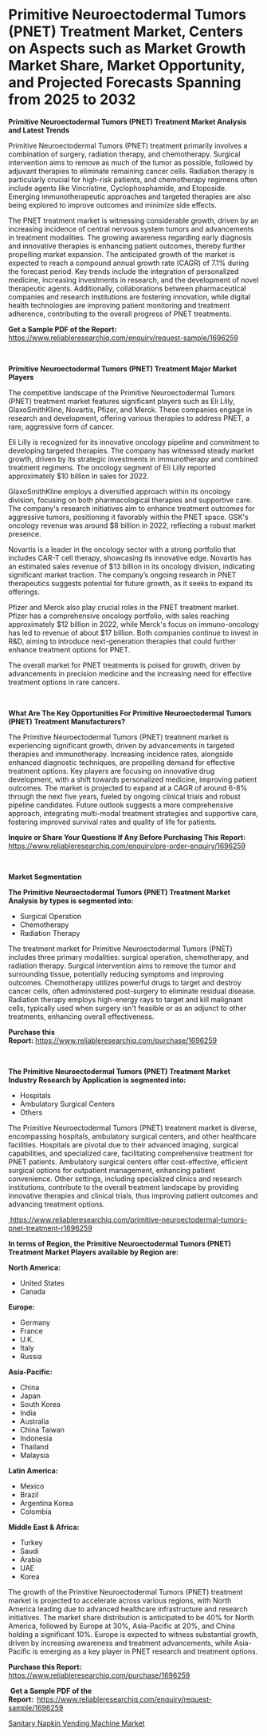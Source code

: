 <p><h1>Primitive Neuroectodermal Tumors (PNET) Treatment Market, Centers on Aspects such as Market Growth Market Share, Market Opportunity, and Projected Forecasts Spanning from 2025 to 2032</h1></p><p><strong>Primitive Neuroectodermal Tumors (PNET) Treatment Market Analysis and Latest Trends</strong></p>
<p><p>Primitive Neuroectodermal Tumors (PNET) treatment primarily involves a combination of surgery, radiation therapy, and chemotherapy. Surgical intervention aims to remove as much of the tumor as possible, followed by adjuvant therapies to eliminate remaining cancer cells. Radiation therapy is particularly crucial for high-risk patients, and chemotherapy regimens often include agents like Vincristine, Cyclophosphamide, and Etoposide. Emerging immunotherapeutic approaches and targeted therapies are also being explored to improve outcomes and minimize side effects.</p><p>The PNET treatment market is witnessing considerable growth, driven by an increasing incidence of central nervous system tumors and advancements in treatment modalities. The growing awareness regarding early diagnosis and innovative therapies is enhancing patient outcomes, thereby further propelling market expansion. The anticipated growth of the market is expected to reach a compound annual growth rate (CAGR) of 7.1% during the forecast period. Key trends include the integration of personalized medicine, increasing investments in research, and the development of novel therapeutic agents. Additionally, collaborations between pharmaceutical companies and research institutions are fostering innovation, while digital health technologies are improving patient monitoring and treatment adherence, contributing to the overall progress of PNET treatments.</p></p>
<p><strong>Get a Sample PDF of the Report:&nbsp;</strong> <a href="https://www.reliableresearchiq.com/enquiry/request-sample/1696259?utm_campaign=2324&utm_medium=2&utm_source=Github&utm_content=ia&utm_term=27032025&utm_id=primitive-neuroectodermal-tumors-pnet-treatment">https://www.reliableresearchiq.com/enquiry/request-sample/1696259</a></p>
<p>&nbsp;</p>
<p><strong>Primitive Neuroectodermal Tumors (PNET) Treatment Major Market Players</strong></p>
<p><p>The competitive landscape of the Primitive Neuroectodermal Tumors (PNET) treatment market features significant players such as Eli Lilly, GlaxoSmithKline, Novartis, Pfizer, and Merck. These companies engage in research and development, offering various therapies to address PNET, a rare, aggressive form of cancer.</p><p>Eli Lilly is recognized for its innovative oncology pipeline and commitment to developing targeted therapies. The company has witnessed steady market growth, driven by its strategic investments in immunotherapy and combined treatment regimens. The oncology segment of Eli Lilly reported approximately $10 billion in sales for 2022.</p><p>GlaxoSmithKline employs a diversified approach within its oncology division, focusing on both pharmacological therapies and supportive care. The company's research initiatives aim to enhance treatment outcomes for aggressive tumors, positioning it favorably within the PNET space. GSK's oncology revenue was around $8 billion in 2022, reflecting a robust market presence.</p><p>Novartis is a leader in the oncology sector with a strong portfolio that includes CAR-T cell therapy, showcasing its innovative edge. Novartis has an estimated sales revenue of $13 billion in its oncology division, indicating significant market traction. The company’s ongoing research in PNET therapeutics suggests potential for future growth, as it seeks to expand its offerings.</p><p>Pfizer and Merck also play crucial roles in the PNET treatment market. Pfizer has a comprehensive oncology portfolio, with sales reaching approximately $12 billion in 2022, while Merck's focus on immuno-oncology has led to revenue of about $17 billion. Both companies continue to invest in R&D, aiming to introduce next-generation therapies that could further enhance treatment options for PNET.</p><p>The overall market for PNET treatments is poised for growth, driven by advancements in precision medicine and the increasing need for effective treatment options in rare cancers.</p></p>
<p>&nbsp;</p>
<p><strong>What Are The Key Opportunities For Primitive Neuroectodermal Tumors (PNET) Treatment Manufacturers?</strong></p>
<p><p>The Primitive Neuroectodermal Tumors (PNET) treatment market is experiencing significant growth, driven by advancements in targeted therapies and immunotherapy. Increasing incidence rates, alongside enhanced diagnostic techniques, are propelling demand for effective treatment options. Key players are focusing on innovative drug development, with a shift towards personalized medicine, improving patient outcomes. The market is projected to expand at a CAGR of around 6-8% through the next five years, fueled by ongoing clinical trials and robust pipeline candidates. Future outlook suggests a more comprehensive approach, integrating multi-modal treatment strategies and supportive care, fostering improved survival rates and quality of life for patients.</p></p>
<p><strong>Inquire or Share Your Questions If Any Before Purchasing This Report:</strong> <a href="https://www.reliableresearchiq.com/enquiry/pre-order-enquiry/1696259?utm_campaign=2324&utm_medium=2&utm_source=Github&utm_content=ia&utm_term=27032025&utm_id=primitive-neuroectodermal-tumors-pnet-treatment">https://www.reliableresearchiq.com/enquiry/pre-order-enquiry/1696259</a></p>
<p>&nbsp;</p>
<p><strong>Market Segmentation</strong></p>
<p><strong>The Primitive Neuroectodermal Tumors (PNET) Treatment Market Analysis by types is segmented into:</strong></p>
<p><ul><li>Surgical Operation</li><li>Chemotherapy</li><li>Radiation Therapy</li></ul></p>
<p><p>The treatment market for Primitive Neuroectodermal Tumors (PNET) includes three primary modalities: surgical operation, chemotherapy, and radiation therapy. Surgical intervention aims to remove the tumor and surrounding tissue, potentially reducing symptoms and improving outcomes. Chemotherapy utilizes powerful drugs to target and destroy cancer cells, often administered post-surgery to eliminate residual disease. Radiation therapy employs high-energy rays to target and kill malignant cells, typically used when surgery isn't feasible or as an adjunct to other treatments, enhancing overall effectiveness.</p></p>
<p><strong>Purchase this Report:&nbsp;</strong><a href="https://www.reliableresearchiq.com/purchase/1696259?utm_campaign=2324&utm_medium=2&utm_source=Github&utm_content=ia&utm_term=27032025&utm_id=primitive-neuroectodermal-tumors-pnet-treatment">https://www.reliableresearchiq.com/purchase/1696259</a></p>
<p>&nbsp;</p>
<p><strong>The Primitive Neuroectodermal Tumors (PNET) Treatment Market Industry Research by Application is segmented into:</strong></p>
<p><ul><li>Hospitals</li><li>Ambulatory Surgical Centers</li><li>Others</li></ul></p>
<p><p>The Primitive Neuroectodermal Tumors (PNET) treatment market is diverse, encompassing hospitals, ambulatory surgical centers, and other healthcare facilities. Hospitals are pivotal due to their advanced imaging, surgical capabilities, and specialized care, facilitating comprehensive treatment for PNET patients. Ambulatory surgical centers offer cost-effective, efficient surgical options for outpatient management, enhancing patient convenience. Other settings, including specialized clinics and research institutions, contribute to the overall treatment landscape by providing innovative therapies and clinical trials, thus improving patient outcomes and advancing treatment options.</p></p>
<p><a href="https://www.reliableresearchiq.com/primitive-neuroectodermal-tumors-pnet-treatment-r1696259?utm_campaign=2324&utm_medium=2&utm_source=Github&utm_content=ia&utm_term=27032025&utm_id=primitive-neuroectodermal-tumors-pnet-treatment">&nbsp;https://www.reliableresearchiq.com/primitive-neuroectodermal-tumors-pnet-treatment-r1696259</a></p>
<p><strong>In terms of Region, the Primitive Neuroectodermal Tumors (PNET) Treatment Market Players available by Region are:</strong></p>
<p>
    <p> <strong> North America: </strong>
        <ul>
            <li>United States</li>
            <li>Canada</li>
        </ul>
        </p> 
    <p> <strong> Europe: </strong>
        <ul>
            <li>Germany</li>
            <li>France</li>
            <li>U.K.</li>
            <li>Italy</li>
            <li>Russia</li>
        </ul>
        </p> 
    <p> <strong> Asia-Pacific: </strong>
        <ul>
            <li>China</li>
            <li>Japan</li>
            <li>South Korea</li>
            <li>India</li>
            <li>Australia</li>
            <li>China Taiwan</li>
            <li>Indonesia</li>
            <li>Thailand</li>
            <li>Malaysia</li>
        </ul>
        </p> 
    <p> <strong> Latin America: </strong>
        <ul>
            <li>Mexico</li>
            <li>Brazil</li>
            <li>Argentina Korea</li>
            <li>Colombia</li>
        </ul>
        </p> 
    <p> <strong> Middle East & Africa: </strong>
        <ul>
            <li>Turkey</li>
            <li>Saudi</li>
            <li>Arabia</li>
            <li>UAE</li>
            <li>Korea</li>
        </ul>
    </p>
    </p>
<p><p>The growth of the Primitive Neuroectodermal Tumors (PNET) treatment market is projected to accelerate across various regions, with North America leading due to advanced healthcare infrastructure and research initiatives. The market share distribution is anticipated to be 40% for North America, followed by Europe at 30%, Asia-Pacific at 20%, and China holding a significant 10%. Europe is expected to witness substantial growth, driven by increasing awareness and treatment advancements, while Asia-Pacific is emerging as a key player in PNET research and treatment options.</p></p>
<p><strong>Purchase this Report: </strong><a href="https://www.reliableresearchiq.com/purchase/1696259?utm_campaign=2324&utm_medium=2&utm_source=Github&utm_content=ia&utm_term=27032025&utm_id=primitive-neuroectodermal-tumors-pnet-treatment">https://www.reliableresearchiq.com/purchase/1696259</a></p>
<p>&nbsp;<strong>Get a Sample PDF of the Report:&nbsp;&nbsp;</strong><a href="https://www.reliableresearchiq.com/enquiry/request-sample/1696259?utm_campaign=2324&utm_medium=2&utm_source=Github&utm_content=ia&utm_term=27032025&utm_id=primitive-neuroectodermal-tumors-pnet-treatment">https://www.reliableresearchiq.com/enquiry/request-sample/1696259</a></p>
<p><strong></strong></p>
<p><p><a href="https://github.com/kbollin866/Market-Research-Report-List-1/blob/main/sanitary-napkin-vending-machine-market.md?utm_campaign=2324&utm_medium=2&utm_source=Github&utm_content=ia&utm_term=27032025&utm_id=primitive-neuroectodermal-tumors-pnet-treatment">Sanitary Napkin Vending Machine Market</a></p></p>